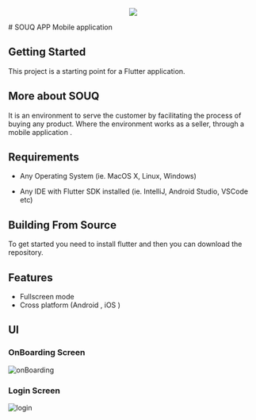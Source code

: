 <p align="center">
  <img src="https://user-images.githubusercontent.com/70586104/198572572-b68fd5cb-89af-4955-b47e-925e05c27f4f.png">
</p>
# SOUQ APP
 Mobile application 
 
## Getting Started
This project is a starting point for a Flutter application.

## More about SOUQ 

It is an environment to serve the customer by facilitating the process of 
buying any product. Where the environment works as a 
seller, through a mobile application .



## Requirements

 - Any Operating System (ie. MacOS X, Linux, Windows)
     
 - Any IDE with Flutter SDK installed (ie. IntelliJ, Android Studio, VSCode etc)
 


## Building From Source
To get started you need to install flutter and then you can download the repository.



## Features

- Fullscreen mode
- Cross platform (Android , iOS )

## UI
### OnBoarding Screen
![onBoarding](https://user-images.githubusercontent.com/70586104/199240279-42b16659-165d-4e3d-9f09-32be46009d8d.gif)

### Login Screen
![login](https://user-images.githubusercontent.com/70586104/199240342-00ebe64e-42a4-4c3d-9512-e1672e6c395f.gif)
